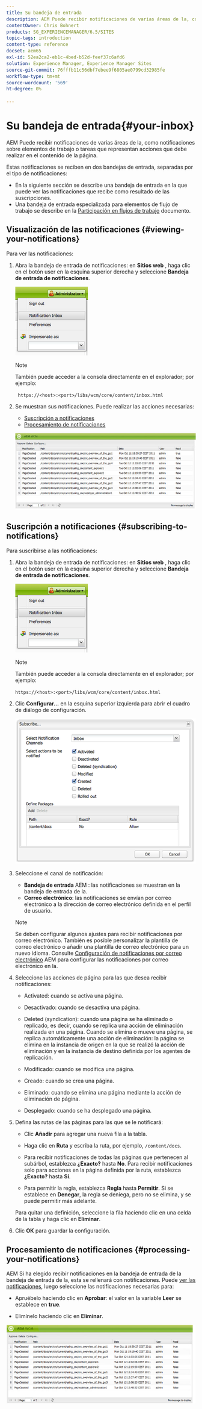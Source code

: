 ```yaml
---
title: Su bandeja de entrada
description: AEM Puede recibir notificaciones de varias áreas de la, como notificaciones sobre elementos de trabajo o tareas que representan acciones que debe realizar en el contenido de la página.
contentOwner: Chris Bohnert
products: SG_EXPERIENCEMANAGER/6.5/SITES
topic-tags: introduction
content-type: reference
docset: aem65
exl-id: 52ea2ca2-eb1c-4bed-b52d-feef37c6afd6
solution: Experience Manager, Experience Manager Sites
source-git-commit: 76fffb11c56dbf7ebee9f6805ae0799cd32985fe
workflow-type: tm+mt
source-wordcount: '569'
ht-degree: 0%

---
```


# Su bandeja de entrada{#your-inbox}

AEM Puede recibir notificaciones de varias áreas de la, como notificaciones sobre elementos de trabajo o tareas que representan acciones que debe realizar en el contenido de la página.

Estas notificaciones se reciben en dos bandejas de entrada, separadas por el tipo de notificaciones:

* En la siguiente sección se describe una bandeja de entrada en la que puede ver las notificaciones que recibe como resultado de las suscripciones.
* Una bandeja de entrada especializada para elementos de flujo de trabajo se describe en la [Participación en flujos de trabajo](/help/sites-classic-ui-authoring/classic-workflows-participating.md) documento.

## Visualización de las notificaciones {#viewing-your-notifications}

Para ver las notificaciones:

1. Abra la bandeja de entrada de notificaciones: en **Sitios web** , haga clic en el botón user en la esquina superior derecha y seleccione **Bandeja de entrada de notificaciones**.

   ![screen_shot_2012-02-08at105226am](assets/screen_shot_2012-02-08at105226am.png)

   >[!NOTE]
   >
   >También puede acceder a la consola directamente en el explorador; por ejemplo:
   >
   >
   >` https://<host>:<port>/libs/wcm/core/content/inbox.html`

1. Se muestran sus notificaciones. Puede realizar las acciones necesarias:

   * [Suscripción a notificaciones](#subscribing-to-notifications)
   * [Procesamiento de notificaciones](#processing-your-notifications)

   ![chlimage_1-4](assets/chlimage_1-4.jpeg)

## Suscripción a notificaciones {#subscribing-to-notifications}

Para suscribirse a las notificaciones:

1. Abra la bandeja de entrada de notificaciones: en **Sitios web** , haga clic en el botón user en la esquina superior derecha y seleccione **Bandeja de entrada de notificaciones**.

   ![screen_shot_2012-02-08at105226am-1](assets/screen_shot_2012-02-08at105226am-1.png)

   >[!NOTE]
   >
   >También puede acceder a la consola directamente en el explorador; por ejemplo:
   >
   >
   >`https://<host>:<port>/libs/wcm/core/content/inbox.html`

1. Clic **Configurar...** en la esquina superior izquierda para abrir el cuadro de diálogo de configuración.

   ![screen_shot_2012-02-08at111056am](assets/screen_shot_2012-02-08at111056am.png)

1. Seleccione el canal de notificación:

   * **Bandeja de entrada** AEM : las notificaciones se muestran en la bandeja de entrada de la.
   * **Correo electrónico**: las notificaciones se envían por correo electrónico a la dirección de correo electrónico definida en el perfil de usuario.

   >[!NOTE]
   >
   >Se deben configurar algunos ajustes para recibir notificaciones por correo electrónico. También es posible personalizar la plantilla de correo electrónico o añadir una plantilla de correo electrónico para un nuevo idioma. Consulte [Configuración de notificaciones por correo electrónico](/help/sites-administering/notification.md#configuringemailnotification) AEM para configurar las notificaciones por correo electrónico en la.

1. Seleccione las acciones de página para las que desea recibir notificaciones:

   * Activated: cuando se activa una página.
   * Desactivado: cuando se desactiva una página.
   * Deleted (syndication): cuando una página se ha eliminado o replicado, es decir, cuando se replica una acción de eliminación realizada en una página.
Cuando se elimina o mueve una página, se replica automáticamente una acción de eliminación: la página se elimina en la instancia de origen en la que se realizó la acción de eliminación y en la instancia de destino definida por los agentes de replicación.

   * Modificado: cuando se modifica una página.
   * Creado: cuando se crea una página.
   * Eliminado: cuando se elimina una página mediante la acción de eliminación de página.
   * Desplegado: cuando se ha desplegado una página.

1. Defina las rutas de las páginas para las que se le notificará:

   * Clic **Añadir** para agregar una nueva fila a la tabla.
   * Haga clic en **Ruta** y escriba la ruta, por ejemplo, `/content/docs`.

   * Para recibir notificaciones de todas las páginas que pertenecen al subárbol, establezca **¿Exacto?** hasta **No**.
Para recibir notificaciones solo para acciones en la página definida por la ruta, establezca **¿Exacto?** hasta **Sí**.

   * Para permitir la regla, establezca **Regla** hasta **Permitir**. Si se establece en **Denegar**, la regla se deniega, pero no se elimina, y se puede permitir más adelante.

   Para quitar una definición, seleccione la fila haciendo clic en una celda de la tabla y haga clic en **Eliminar**.

1. Clic **OK** para guardar la configuración.

## Procesamiento de notificaciones {#processing-your-notifications}

AEM Si ha elegido recibir notificaciones en la bandeja de entrada de la bandeja de entrada de la, esta se rellenará con notificaciones. Puede [ver las notificaciones](#viewing-your-notifications), luego seleccione las notificaciones necesarias para:

* Apruébelo haciendo clic en **Aprobar**: el valor en la variable **Leer** se establece en **true**.

* Elimínelo haciendo clic en **Eliminar**.

![chlimage_1-5](assets/chlimage_1-5.jpeg)
